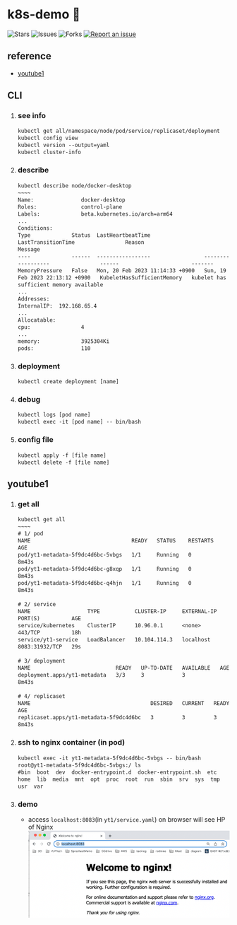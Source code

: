 # k8s-demo 🐳

![Stars](https://img.shields.io/github/stars/tquangdo/k8s-demo?color=f05340)
![Issues](https://img.shields.io/github/issues/tquangdo/k8s-demo?color=f05340)
![Forks](https://img.shields.io/github/forks/tquangdo/k8s-demo?color=f05340)
[![Report an issue](https://img.shields.io/badge/Support-Issues-green)](https://github.com/tquangdo/k8s-demo/issues/new)

## reference
- [youtube1](https://www.youtube.com/watch?v=dyaEzaDS7NQ)

## CLI
1. ### see info
    ```shell
    kubectl get all/namespace/node/pod/service/replicaset/deployment
    kubectl config view
    kubectl version --output=yaml
    kubectl cluster-info
    ```

1. ### describe
    ```shell
    kubectl describe node/docker-desktop
    ~~~~
    Name:               docker-desktop
    Roles:              control-plane
    Labels:             beta.kubernetes.io/arch=arm64
    ...
    Conditions:
    Type             Status  LastHeartbeatTime                 LastTransitionTime                Reason                       Message
    ----             ------  -----------------                 ------------------                ------                       -------
    MemoryPressure   False   Mon, 20 Feb 2023 11:14:33 +0900   Sun, 19 Feb 2023 22:13:12 +0900   KubeletHasSufficientMemory   kubelet has sufficient memory available
    ...
    Addresses:
    InternalIP:  192.168.65.4
    ...
    Allocatable:
    cpu:                4
    ...
    memory:             3925304Ki
    pods:               110
    ```

1. ### deployment
    ```shell
    kubectl create deployment [name]
    ```

1. ### debug
    ```shell
    kubectl logs [pod name]
    kubectl exec -it [pod name] -- bin/bash
    ```

1. ### config file
    ```shell
    kubectl apply -f [file name]
    kubectl delete -f [file name]
    ```

## youtube1
1. ### get all
    ```shell
    kubectl get all      
    ~~~~
    # 1/ pod
    NAME                                READY   STATUS    RESTARTS   AGE
    pod/yt1-metadata-5f9dc4d6bc-5vbgs   1/1     Running   0          8m43s
    pod/yt1-metadata-5f9dc4d6bc-g8xqp   1/1     Running   0          8m43s
    pod/yt1-metadata-5f9dc4d6bc-q4hjn   1/1     Running   0          8m43s

    # 2/ service
    NAME                  TYPE           CLUSTER-IP     EXTERNAL-IP   PORT(S)          AGE
    service/kubernetes    ClusterIP      10.96.0.1      <none>        443/TCP          18h
    service/yt1-service   LoadBalancer   10.104.114.3   localhost     8083:31932/TCP   29s

    # 3/ deployment
    NAME                           READY   UP-TO-DATE   AVAILABLE   AGE
    deployment.apps/yt1-metadata   3/3     3            3           8m43s

    # 4/ replicaset
    NAME                                      DESIRED   CURRENT   READY   AGE
    replicaset.apps/yt1-metadata-5f9dc4d6bc   3         3         3       8m43s
    ```
 
1. ### ssh to nginx container (in pod)
    ```shell
    kubectl exec -it yt1-metadata-5f9dc4d6bc-5vbgs -- bin/bash
    root@yt1-metadata-5f9dc4d6bc-5vbgs:/ ls
    #bin  boot  dev  docker-entrypoint.d  docker-entrypoint.sh  etc  home  lib  media  mnt  opt  proc  root  run  sbin  srv  sys  tmp  usr  var
    ```
1. ### demo
    - access `localhost:8083`(in `yt1/service.yaml`) on browser will see HP of Nginx
    ![demo](screenshots/demo.png)
